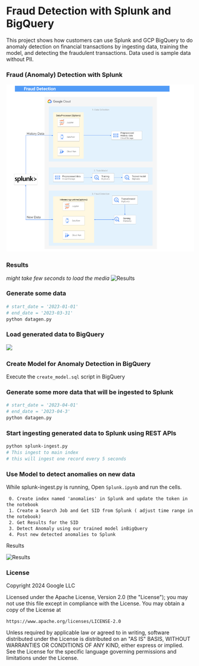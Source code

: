 # Fraud Detection with Splunk and BigQuery
This project shows how customers can use Splunk and GCP BigQuery to do anomaly detection on financial transactions by ingesting data, training the model, and detecting the fraudulent transactions. Data used is sample data without PII.

### Fraud (Anomaly) Detection with Splunk 
![High Level Architecture](FD.png)

### Results
_might take few seconds to load the media_
![Results](FD.gif)

### Generate some data
```bash 
# start_date = '2023-01-01'
# end_date = '2023-03-31'
python datagen.py
```

### Load generated data to BigQuery
![](load_data.gif)

### Create Model for Anomaly Detection in BigQuery
Execute the ```create_model.sql``` script in BigQuery

### Generate some more data that will be ingested to Splunk
```bash 
# start_date = '2023-04-01'
# end_date = '2023-04-3'
python datagen.py
```

### Start ingesting generated data to Splunk using REST APIs
```bash 
python splunk-ingest.py
# This ingest to main index
# this will ingest one record every 5 seconds
```

### Use Model to detect anomalies on new data
While splunk-ingest.py is running, Open ```Splunk.ipynb``` and run the cells.
``` 
 0. Create index named 'anomalies' in Splunk and update the token in the notebook
 1. Create a Search Job and Get SID from Splunk ( adjust time range in the notebook)
 2. Get Results for the SID
 3. Detect Anomaly using our trained model inBigQuery 
 4. Post new detected anomalies to Splunk
``````
Results

![Results](FD.gif)

### License
Copyright 2024 Google LLC

Licensed under the Apache License, Version 2.0 (the "License");
you may not use this file except in compliance with the License.
You may obtain a copy of the License at

    https://www.apache.org/licenses/LICENSE-2.0

Unless required by applicable law or agreed to in writing, software
distributed under the License is distributed on an "AS IS" BASIS,
WITHOUT WARRANTIES OR CONDITIONS OF ANY KIND, either express or implied.
See the License for the specific language governing permissions and
limitations under the License.
